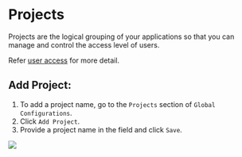 # Projects

Projects are the logical grouping of your applications so that you can manage and control the access level of users. 

Refer [user access](../global-configurations/authorization/user-access.md) for more detail.

## Add Project:

1. To add a project name, go to the `Projects` section of `Global Configurations`. 
2. Click `Add Project`.
3. Provide a project name in the field and click `Save`.

![](https://devtron-public-asset.s3.us-east-2.amazonaws.com/images/global-configurations/projects/global-configs-projects.png)



